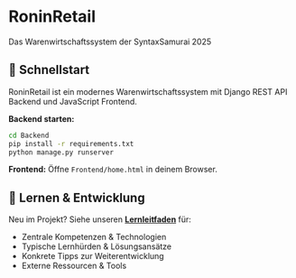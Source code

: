 # RoninRetail
Das Warenwirtschaftssystem der SyntaxSamurai 2025

## 🚀 Schnellstart

RoninRetail ist ein modernes Warenwirtschaftssystem mit Django REST API Backend und JavaScript Frontend.

**Backend starten:**
```bash
cd Backend
pip install -r requirements.txt
python manage.py runserver
```

**Frontend:** Öffne `Frontend/home.html` in deinem Browser.

## 📖 Lernen & Entwicklung

Neu im Projekt? Siehe unseren **[Lernleitfaden](docs/lernen.md)** für:
- Zentrale Kompetenzen & Technologien
- Typische Lernhürden & Lösungsansätze  
- Konkrete Tipps zur Weiterentwicklung
- Externe Ressourcen & Tools
